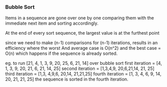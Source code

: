 ### Bubble Sort
Items in a sequence are  gone over one by one comparing them with the immediate next item and sorting accordingly.

At the end of every sort sequence, the largest value is at the furthest point

since we need to make (n-1) comparisons for (n-1) iterations, results in an efficiency where the 
worst And average case is O(n^2) and the 
best case = O(n) which happens if the sequence is already sorted.

eg. to run [21, 4, 1, 3, 9, 20, 25, 6, 21, 14] over bubble sort
first iteration = [4, 1, 3, 9, 20, 21, 6, 21, 14, 25]
second iteration = [1,3,4,9, 20,6,21,14, 21, 25]
third iteration = [1,3, 4,9,6, 20,14, 21,21,25]
fourth iteration = [1, 3, 4, 6, 9, 14, 20, 21, 21, 25]
the sequence is sorted in the fourth iteration.